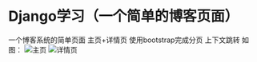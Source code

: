 # Django学习（一个简单的博客页面）
一个博客系统的简单页面 主页+详情页 
使用bootstrap完成分页 上下文跳转
如图：
![主页](https://github.com/Ccxcui/DjangoStudy/blob/main/%E4%B8%BB%E9%A1%B5.PNG)
![详情页](https://github.com/Ccxcui/DjangoStudy/blob/main/detail.PNG)
